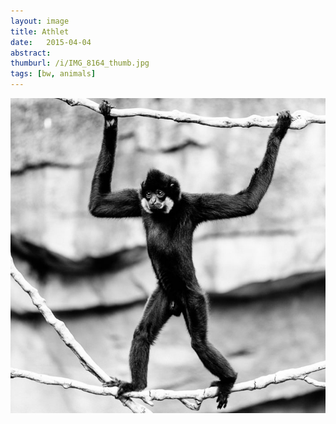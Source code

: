 ```yaml
---
layout: image
title: Athlet
date:   2015-04-04
abstract: 
thumburl: /i/IMG_8164_thumb.jpg
tags: [bw, animals]
---
```

![](/i/IMG_8164.jpg)

